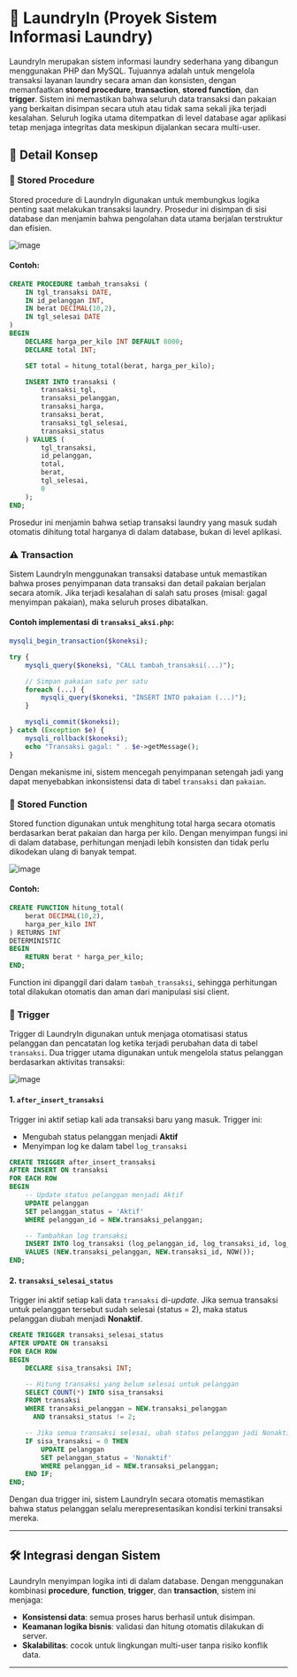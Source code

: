 # 🧺 LaundryIn (Proyek Sistem Informasi Laundry)

LaundryIn merupakan sistem informasi laundry sederhana yang dibangun menggunakan PHP dan MySQL. Tujuannya adalah untuk mengelola transaksi layanan laundry secara aman dan konsisten, dengan memanfaatkan **stored procedure**, **transaction**, **stored function**, dan **trigger**. Sistem ini memastikan bahwa seluruh data transaksi dan pakaian yang berkaitan disimpan secara utuh atau tidak sama sekali jika terjadi kesalahan. Seluruh logika utama ditempatkan di level database agar aplikasi tetap menjaga integritas data meskipun dijalankan secara multi-user.



## 📌 Detail Konsep

### 🔵 Stored Procedure

Stored procedure di LaundryIn digunakan untuk membungkus logika penting saat melakukan transaksi laundry. Prosedur ini disimpan di sisi database dan menjamin bahwa pengolahan data utama berjalan terstruktur dan efisien.

![image](https://github.com/user-attachments/assets/f4b6bdc7-0e0b-40bc-8f8c-336cd2023bc4)

#### Contoh:

```sql
CREATE PROCEDURE tambah_transaksi (
    IN tgl_transaksi DATE,
    IN id_pelanggan INT,
    IN berat DECIMAL(10,2),
    IN tgl_selesai DATE
)
BEGIN
    DECLARE harga_per_kilo INT DEFAULT 8000;
    DECLARE total INT;

    SET total = hitung_total(berat, harga_per_kilo);

    INSERT INTO transaksi (
        transaksi_tgl,
        transaksi_pelanggan,
        transaksi_harga,
        transaksi_berat,
        transaksi_tgl_selesai,
        transaksi_status
    ) VALUES (
        tgl_transaksi,
        id_pelanggan,
        total,
        berat,
        tgl_selesai,
        0
    );
END;
```

Prosedur ini menjamin bahwa setiap transaksi laundry yang masuk sudah otomatis dihitung total harganya di dalam database, bukan di level aplikasi.

### ⚠️ Transaction

Sistem LaundryIn menggunakan transaksi database untuk memastikan bahwa proses penyimpanan data transaksi dan detail pakaian berjalan secara atomik. Jika terjadi kesalahan di salah satu proses (misal: gagal menyimpan pakaian), maka seluruh proses dibatalkan.

#### Contoh implementasi di `transaksi_aksi.php`:

```php
mysqli_begin_transaction($koneksi);

try {
    mysqli_query($koneksi, "CALL tambah_transaksi(...)");

    // Simpan pakaian satu per satu
    foreach (...) {
        mysqli_query($koneksi, "INSERT INTO pakaian (...)");
    }

    mysqli_commit($koneksi);
} catch (Exception $e) {
    mysqli_rollback($koneksi);
    echo "Transaksi gagal: " . $e->getMessage();
}
```

Dengan mekanisme ini, sistem mencegah penyimpanan setengah jadi yang dapat menyebabkan inkonsistensi data di tabel `transaksi` dan `pakaian`.

### 🔄 Stored Function

Stored function digunakan untuk menghitung total harga secara otomatis berdasarkan berat pakaian dan harga per kilo. Dengan menyimpan fungsi ini di dalam database, perhitungan menjadi lebih konsisten dan tidak perlu dikodekan ulang di banyak tempat.

![image](https://github.com/user-attachments/assets/ef93245a-3bda-41b8-8c7f-ef2df6c8b8da)

#### Contoh:

```sql
CREATE FUNCTION hitung_total(
    berat DECIMAL(10,2),
    harga_per_kilo INT
) RETURNS INT
DETERMINISTIC
BEGIN
    RETURN berat * harga_per_kilo;
END;
```

Function ini dipanggil dari dalam `tambah_transaksi`, sehingga perhitungan total dilakukan otomatis dan aman dari manipulasi sisi client.

### 🔄 Trigger

Trigger di LaundryIn digunakan untuk menjaga otomatisasi status pelanggan dan pencatatan log ketika terjadi perubahan data di tabel `transaksi`. Dua trigger utama digunakan untuk mengelola status pelanggan berdasarkan aktivitas transaksi:

![image](https://github.com/user-attachments/assets/987e4d82-4f88-4868-824e-e5b7d8ad5af3)

#### 1. `after_insert_transaksi`

Trigger ini aktif setiap kali ada transaksi baru yang masuk. Trigger ini:

- Mengubah status pelanggan menjadi **Aktif**
- Menyimpan log ke dalam tabel `log_transaksi`

```sql
CREATE TRIGGER after_insert_transaksi
AFTER INSERT ON transaksi
FOR EACH ROW
BEGIN
    -- Update status pelanggan menjadi Aktif
    UPDATE pelanggan
    SET pelanggan_status = 'Aktif'
    WHERE pelanggan_id = NEW.transaksi_pelanggan;

    -- Tambahkan log transaksi
    INSERT INTO log_transaksi (log_pelanggan_id, log_transaksi_id, log_tanggal)
    VALUES (NEW.transaksi_pelanggan, NEW.transaksi_id, NOW());
END;
```

#### 2. `transaksi_selesai_status`

Trigger ini aktif setiap kali data `transaksi` di-*update*. Jika semua transaksi untuk pelanggan tersebut sudah selesai (status = 2), maka status pelanggan diubah menjadi **Nonaktif**.

```sql
CREATE TRIGGER transaksi_selesai_status
AFTER UPDATE ON transaksi
FOR EACH ROW
BEGIN
    DECLARE sisa_transaksi INT;

    -- Hitung transaksi yang belum selesai untuk pelanggan
    SELECT COUNT(*) INTO sisa_transaksi
    FROM transaksi
    WHERE transaksi_pelanggan = NEW.transaksi_pelanggan
      AND transaksi_status != 2;

    -- Jika semua transaksi selesai, ubah status pelanggan jadi Nonaktif
    IF sisa_transaksi = 0 THEN
        UPDATE pelanggan
        SET pelanggan_status = 'Nonaktif'
        WHERE pelanggan_id = NEW.transaksi_pelanggan;
    END IF;
END;
```

Dengan dua trigger ini, sistem LaundryIn secara otomatis memastikan bahwa status pelanggan selalu merepresentasikan kondisi terkini transaksi mereka.

---

## 🛠️ Integrasi dengan Sistem

LaundryIn menyimpan logika inti di dalam database. Dengan menggunakan kombinasi **procedure**, **function**, **trigger**, dan **transaction**, sistem ini menjaga:

- **Konsistensi data**: semua proses harus berhasil untuk disimpan.
- **Keamanan logika bisnis**: validasi dan hitung otomatis dilakukan di server.
- **Skalabilitas**: cocok untuk lingkungan multi-user tanpa risiko konflik data.

---
